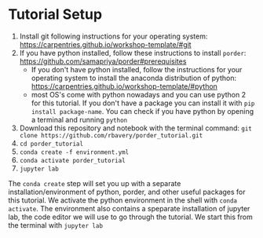 # Tutorial Setup
1. Install git following instructions for your operating system: https://carpentries.github.io/workshop-template/#git
2. If you have python installed, follow these instructions to install `porder`: https://github.com/samapriya/porder#prerequisites
    - If you don't have python installed, follow the instructions for your operating system to install the anaconda distribution of python: https://carpentries.github.io/workshop-template/#python
    - most OS's come with python nowadays and you can use python 2 for this tutorial. If you don't have a package you can install it with `pip install package-name`. You can check if you have python by opening a terminal and running `python`
3. Download this repository and notebook with the terminal command: `git clone https://github.com/rbavery/porder_tutorial.git`
4. `cd porder_tutorial`
5. `conda create -f environment.yml`
6. `conda activate porder_tutorial`
7. `jupyter lab`


The `conda create` step will set you up with a separate installation/environment of python, porder, and other useful packages for this tutorial. We activate the python environment in the shell with `conda activate`. The environment also contains a speparate installation of jupyter lab, the code editor we will use to go through the tutorial. We start this from the terminal with `jupyter lab`

